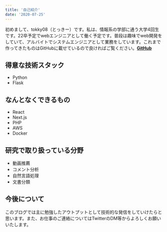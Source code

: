 ```yaml
---
title: '自己紹介'
date: '2020-07-25'
---
```


初めまして、tokky08（とっきー）です。私は、情報系の学部に通う大学4回生です。22卒予定でwebエンジニアとして働く予定です。普段は趣味でweb開発をしていて、アルバイトでシステムエンジニアとして業務をしています。これまで作ってきたものはGitHubに載せているので良ければご覧ください。**[GitHub](https://github.com/tokky08)**


## 得意な技術スタック
 - Python
 - Flask

## なんとなくできるもの
 - React
 - Next.js
 - PHP
 - AWS
 - Docker

## 研究で取り扱っている分野
 - 動画推薦
 - コメント分析
 - 自然言語処理
 - 文書分類

## 今後について
このブログでは主に勉強したアウトプットとして技術的な発信をしていけたらと思います。また、お仕事のご連絡についてはTwitterのDM等からよろしくお願いいたします。